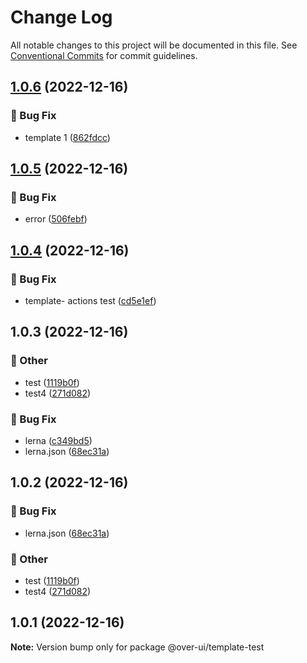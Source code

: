 # Change Log

All notable changes to this project will be documented in this file.
See [Conventional Commits](https://conventionalcommits.org) for commit guidelines.

## [1.0.6](https://github.com/over-ui/unstyled/compare/@over-ui/template-test@1.0.5...@over-ui/template-test@1.0.6) (2022-12-16)

### :bug: Bug Fix

- template 1 ([862fdcc](https://github.com/over-ui/unstyled/commit/862fdcc50ceb5ceab984861ab7410b5b5b81d0d3))

## [1.0.5](https://github.com/over-ui/unstyled/compare/@over-ui/template-test@1.0.4...@over-ui/template-test@1.0.5) (2022-12-16)

### :bug: Bug Fix

- error ([506febf](https://github.com/over-ui/unstyled/commit/506febfb73efa84b660681efb15bf7fbb0fa825b))

## [1.0.4](https://github.com/over-ui/unstyled/compare/@over-ui/template-test@1.0.3...@over-ui/template-test@1.0.4) (2022-12-16)

### :bug: Bug Fix

- template- actions test ([cd5e1ef](https://github.com/over-ui/unstyled/commit/cd5e1ef5a9ef8a3cfe259cb7a52c8f0f0d0ae37d))

## 1.0.3 (2022-12-16)

### :mega: Other

- test ([1119b0f](https://github.com/over-ui/unstyled/commit/1119b0f34c9932034a4896576f258cb443e8f4db))
- test4 ([271d082](https://github.com/over-ui/unstyled/commit/271d0824244a78419f5c12702f0dd48781181ff3))

### :bug: Bug Fix

- lerna ([c349bd5](https://github.com/over-ui/unstyled/commit/c349bd5f71a1cca69bd377578cb060111404084e))
- lerna.json ([68ec31a](https://github.com/over-ui/unstyled/commit/68ec31a47984c21f55a2f91e4a2faf0eb55b2463))

## 1.0.2 (2022-12-16)

### :bug: Bug Fix

- lerna.json ([68ec31a](https://github.com/over-ui/unstyled/commit/68ec31a47984c21f55a2f91e4a2faf0eb55b2463))

### :mega: Other

- test ([1119b0f](https://github.com/over-ui/unstyled/commit/1119b0f34c9932034a4896576f258cb443e8f4db))
- test4 ([271d082](https://github.com/over-ui/unstyled/commit/271d0824244a78419f5c12702f0dd48781181ff3))

## 1.0.1 (2022-12-16)

**Note:** Version bump only for package @over-ui/template-test
